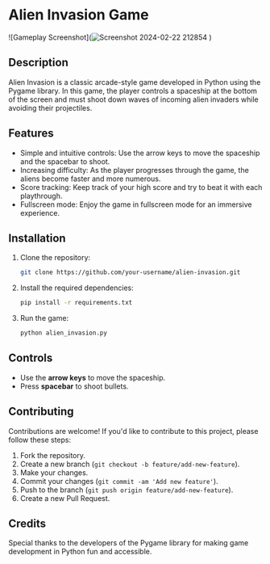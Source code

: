 # Alien Invasion Game

![Gameplay Screenshot](![Screenshot 2024-02-22 212854](https://github.com/FLASH2332/SPACE-INVADERS/assets/148314235/c193064e-b285-4bf3-b088-93a9055a8f08)
)

## Description

Alien Invasion is a classic arcade-style game developed in Python using the Pygame library. In this game, the player controls a spaceship at the bottom of the screen and must shoot down waves of incoming alien invaders while avoiding their projectiles.

## Features

- Simple and intuitive controls: Use the arrow keys to move the spaceship and the spacebar to shoot.
- Increasing difficulty: As the player progresses through the game, the aliens become faster and more numerous.
- Score tracking: Keep track of your high score and try to beat it with each playthrough.
- Fullscreen mode: Enjoy the game in fullscreen mode for an immersive experience.

## Installation

1. Clone the repository:

    ```bash
    git clone https://github.com/your-username/alien-invasion.git
    ```

2. Install the required dependencies:

    ```bash
    pip install -r requirements.txt
    ```

3. Run the game:

    ```bash
    python alien_invasion.py
    ```

## Controls

- Use the **arrow keys** to move the spaceship.
- Press **spacebar** to shoot bullets.

## Contributing

Contributions are welcome! If you'd like to contribute to this project, please follow these steps:

1. Fork the repository.
2. Create a new branch (`git checkout -b feature/add-new-feature`).
3. Make your changes.
4. Commit your changes (`git commit -am 'Add new feature'`).
5. Push to the branch (`git push origin feature/add-new-feature`).
6. Create a new Pull Request.

## Credits

 Special thanks to the developers of the Pygame library for making game development in Python fun and accessible.



